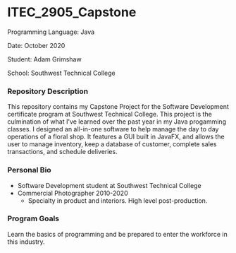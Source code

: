 # ITEC_2905_Capstone
<p>Programming Language: Java </p>
<p>Date: October 2020 </p>
<p>Student: Adam Grimshaw </p>
<p>School: Southwest Technical College </p>

### Repository Description

This repository contains my Capstone Project for the Software Development certificate program at Southwest Technical College. This project is the culmination of what I've learned over the past year in my Java progamming classes. I designed an all-in-one software to help manage the day to day operations of a floral shop. It features a GUI built in JavaFX, and allows the user to manage inventory, keep a database of customer, complete sales transactions, and schedule deliveries.

### Personal Bio

- Software Development student at Southwest Technical College
- Commercial Photographer 2010-2020
  - Specialty in product and interiors. High level post-production.

### Program Goals

Learn the basics of programming and be prepared to enter the workforce in this industry.
